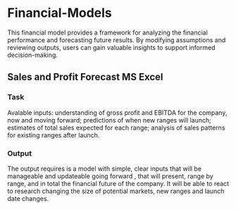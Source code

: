 # Financial-Models
This financial model provides a framework for analyzing the financial performance and forecasting future results. By modifying assumptions and reviewing outputs, users can gain valuable insights to support informed decision-making.




## Sales and Profit Forecast MS Excel
### Task
Avalable inputs:
understanding of gross profit and EBITDA for the company, now and moving forward;
predictions of when new ranges will launch;
estimates of total sales expected for each range;
analysis of sales patterns for existing ranges after launch.

### Output
The output requires is a model with simple, clear inputs that will be manageable and updateable going forward , that will present, range by range, and in total the financial future of the company.  It will be able to react to research changing the size of potential markets, new ranges and launch date changes.
